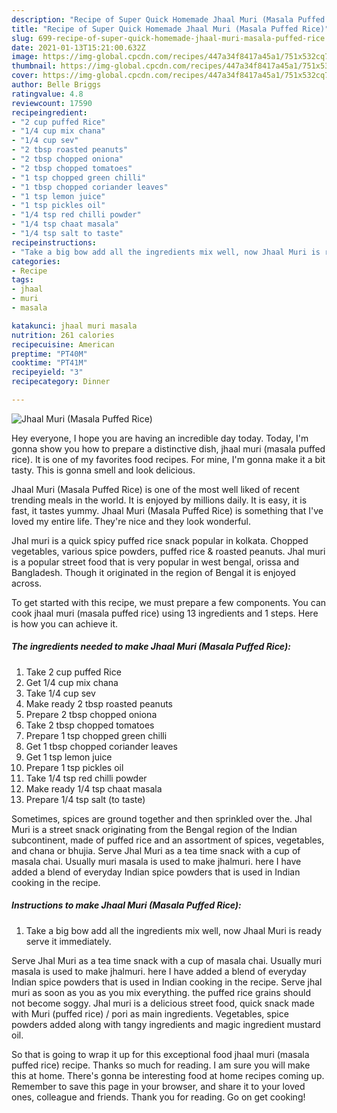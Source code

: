 ```yaml
---
description: "Recipe of Super Quick Homemade Jhaal Muri (Masala Puffed Rice)"
title: "Recipe of Super Quick Homemade Jhaal Muri (Masala Puffed Rice)"
slug: 699-recipe-of-super-quick-homemade-jhaal-muri-masala-puffed-rice
date: 2021-01-13T15:21:00.632Z
image: https://img-global.cpcdn.com/recipes/447a34f8417a45a1/751x532cq70/jhaal-muri-masala-puffed-rice-recipe-main-photo.jpg
thumbnail: https://img-global.cpcdn.com/recipes/447a34f8417a45a1/751x532cq70/jhaal-muri-masala-puffed-rice-recipe-main-photo.jpg
cover: https://img-global.cpcdn.com/recipes/447a34f8417a45a1/751x532cq70/jhaal-muri-masala-puffed-rice-recipe-main-photo.jpg
author: Belle Briggs
ratingvalue: 4.8
reviewcount: 17590
recipeingredient:
- "2 cup puffed Rice"
- "1/4 cup mix chana"
- "1/4 cup sev"
- "2 tbsp roasted peanuts"
- "2 tbsp chopped oniona"
- "2 tbsp chopped tomatoes"
- "1 tsp chopped green chilli"
- "1 tbsp chopped coriander leaves"
- "1 tsp lemon juice"
- "1 tsp pickles oil"
- "1/4 tsp red chilli powder"
- "1/4 tsp chaat masala"
- "1/4 tsp salt to taste"
recipeinstructions:
- "Take a big bow add all the ingredients mix well, now Jhaal Muri is ready serve it immediately."
categories:
- Recipe
tags:
- jhaal
- muri
- masala

katakunci: jhaal muri masala 
nutrition: 261 calories
recipecuisine: American
preptime: "PT40M"
cooktime: "PT41M"
recipeyield: "3"
recipecategory: Dinner

---
```



![Jhaal Muri (Masala Puffed Rice)](https://img-global.cpcdn.com/recipes/447a34f8417a45a1/751x532cq70/jhaal-muri-masala-puffed-rice-recipe-main-photo.jpg)

Hey everyone, I hope you are having an incredible day today. Today, I'm gonna show you how to prepare a distinctive dish, jhaal muri (masala puffed rice). It is one of my favorites food recipes. For mine, I'm gonna make it a bit tasty. This is gonna smell and look delicious.

Jhaal Muri (Masala Puffed Rice) is one of the most well liked of recent trending meals in the world. It is enjoyed by millions daily. It is easy, it is fast, it tastes yummy. Jhaal Muri (Masala Puffed Rice) is something that I've loved my entire life. They're nice and they look wonderful.

Jhal muri is a quick spicy puffed rice snack popular in kolkata. Chopped vegetables, various spice powders, puffed rice &amp; roasted peanuts. Jhal muri is a popular street food that is very popular in west bengal, orissa and Bangladesh. Though it originated in the region of Bengal it is enjoyed across.


To get started with this recipe, we must prepare a few components. You can cook jhaal muri (masala puffed rice) using 13 ingredients and 1 steps. Here is how you can achieve it.

<!--inarticleads1-->

##### The ingredients needed to make Jhaal Muri (Masala Puffed Rice):

1. Take 2 cup puffed Rice
1. Get 1/4 cup mix chana
1. Take 1/4 cup sev
1. Make ready 2 tbsp roasted peanuts
1. Prepare 2 tbsp chopped oniona
1. Take 2 tbsp chopped tomatoes
1. Prepare 1 tsp chopped green chilli
1. Get 1 tbsp chopped coriander leaves
1. Get 1 tsp lemon juice
1. Prepare 1 tsp pickles oil
1. Take 1/4 tsp red chilli powder
1. Make ready 1/4 tsp chaat masala
1. Prepare 1/4 tsp salt (to taste)


Sometimes, spices are ground together and then sprinkled over the. Jhal Muri is a street snack originating from the Bengal region of the Indian subcontinent, made of puffed rice and an assortment of spices, vegetables, and chana or bhujia. Serve Jhal Muri as a tea time snack with a cup of masala chai. Usually muri masala is used to make jhalmuri. here I have added a blend of everyday Indian spice powders that is used in Indian cooking in the recipe. 

<!--inarticleads2-->

##### Instructions to make Jhaal Muri (Masala Puffed Rice):

1. Take a big bow add all the ingredients mix well, now Jhaal Muri is ready serve it immediately.


Serve Jhal Muri as a tea time snack with a cup of masala chai. Usually muri masala is used to make jhalmuri. here I have added a blend of everyday Indian spice powders that is used in Indian cooking in the recipe. Serve jhal muri as soon as you as you mix everything. the puffed rice grains should not become soggy. Jhal muri is a delicious street food, quick snack made with Muri (puffed rice) / pori as main ingredients. Vegetables, spice powders added along with tangy ingredients and magic ingredient mustard oil. 

So that is going to wrap it up for this exceptional food jhaal muri (masala puffed rice) recipe. Thanks so much for reading. I am sure you will make this at home. There's gonna be interesting food at home recipes coming up. Remember to save this page in your browser, and share it to your loved ones, colleague and friends. Thank you for reading. Go on get cooking!
